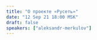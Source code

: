 ```yaml
---
title: "О проекте «Русеть»"
date: "12 Sep 21 18:00 MSK"
draft: false
speakers: ["aleksandr-merkulov"]
---
```

